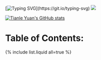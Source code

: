 [![Typing SVG](https://readme-typing-svg.herokuapp.com?font=Audiowide&size=40&pause=1000&color=1A74EF&width=900&vCenter=true&height=100&lines=Hola!+%F0%9F%99%8A+Welcome+to+Tianle+Yuan's+Blog!)](https://git.io/typing-svg)  
![](https://komarev.com/ghpvc/?username=yuantianle&style=plastic&color=FC011A)

[![Tianle Yuan's GitHub stats](https://github-readme-stats.vercel.app/api/?username=yuantianle&show_icons=true&theme=vision-friendly-dark&bg_color=20,2D2D2D,3B3652,5D4CAA)](http://yuantianle.com)

# Table of Contents:
{% include list.liquid all=true %}
